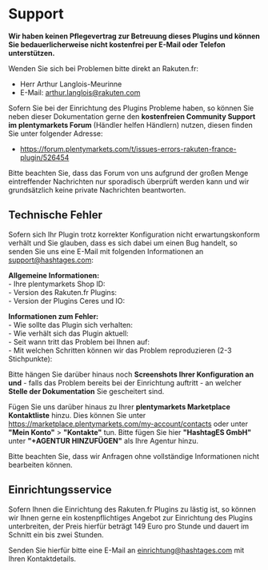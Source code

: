 # Support
**Wir haben keinen Pflegevertrag zur Betreuung dieses Plugins und können Sie bedauerlicherweise nicht kostenfrei per E-Mail oder Telefon unterstützen.**

Wenden Sie sich bei Problemen bitte direkt an Rakuten.fr:
* Herr Arthur Langlois-Meurinne
* E-Mail: arthur.langlois@rakuten.com

Sofern Sie bei der Einrichtung des Plugins Probleme haben, so können Sie neben dieser Dokumentation gerne den  **kostenfreien Community Support im plentymarkets Forum** (Händler helfen Händlern) nutzen, diesen finden Sie unter folgender Adresse:

* https://forum.plentymarkets.com/t/issues-errors-rakuten-france-plugin/526454

Bitte beachten Sie, dass das Forum von uns aufgrund der großen Menge eintreffender Nachrichten nur sporadisch überprüft werden kann und wir grundsätzlich keine private Nachrichten beantworten.

## Technische Fehler
Sofern sich Ihr Plugin trotz korrekter Konfiguration nicht erwartungskonform verhält und Sie glauben, dass es sich dabei um einen Bug handelt,  so senden Sie uns eine E-Mail mit folgenden Informationen an support@hashtages.com:
  
**Allgemeine Informationen:**  
	- Ihre plentymarkets Shop ID:  
	- Version des Rakuten.fr Plugins:  
	- Version der Plugins Ceres und IO:  
  
**Informationen zum Fehler:**  
	- Wie sollte das Plugin sich verhalten:  
	- Wie verhält sich das Plugin aktuell:  
	- Seit wann tritt das Problem bei Ihnen auf:  
	- Mit welchen Schritten können wir das Problem reproduzieren (2-3 Stichpunkte):  
  
Bitte hängen Sie darüber hinaus noch **Screenshots Ihrer Konfiguration an und** - falls das Problem bereits bei der Einrichtung auftritt - an welcher **Stelle der Dokumentation** Sie gescheitert sind.
  
Fügen Sie uns darüber hinaus zu Ihrer **plentymarkets Marketplace Kontaktliste** hinzu. Dies können Sie unter https://marketplace.plentymarkets.com/my-account/contacts oder unter **"Mein Konto"** > **"Kontakte"** tun.
Bitte fügen Sie hier **"HashtagES GmbH"** unter **"+AGENTUR HINZUFÜGEN"** als Ihre Agentur hinzu.

Bitte beachten Sie, dass wir Anfragen ohne vollständige Informationen nicht bearbeiten können.
 
## Einrichtungsservice
Sofern Ihnen die Einrichtung des Rakuten.fr Plugins zu lästig ist, so können wir Ihnen gerne ein kostenpflichtiges Angebot zur Einrichtung des Plugins unterbreiten, der Preis hierfür beträgt 149 Euro pro Stunde und dauert im Schnitt ein bis zwei Stunden. 

Senden Sie hierfür bitte eine E-Mail an einrichtung@hashtages.com mit Ihren Kontaktdetails. 

